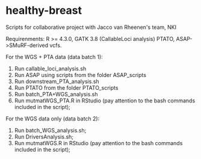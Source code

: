 # healthy-breast
Scripts for collaborative project with Jacco van Rheenen's team, NKI

Requirenments: R >= 4.3.0, GATK 3.8 (CallableLoci analysis) PTATO, ASAP->SMuRF-derived vcfs.

For the WGS + PTA data (data batch 1):

1. Run callable_loci_analysis.sh
2. Run ASAP using scripts from the folder ASAP_scripts
3. Run downstream_PTA_analysis.sh
4. Run PTATO from the folder PTATO_scripts
5. Run batch_PTA+WGS_analysis.sh
6. Run mutmatWGS_PTA.R in RStudio (pay attention to the bash commands included in the script);


For the WGS data only (data batch 2):

1. Run batch_WGS_analysis.sh;
2. Run DriversAnalysis.sh;
3. Run mutmatWGS.R in RStudio (pay attention to the bash commands included in the script);
